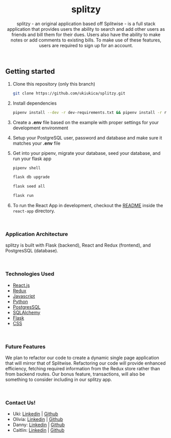 <h1 align="center">splitzy</h1>

<p align="center">splitzy - an original application based off Splitwise - is a full stack application that provides users the ability to search and add other users as friends and bill them for their dues. Users also have the ability to make notes or add comments to existing bills. To make use of these features, users are required to sign up for an account.</p>

<br>

## Getting started
1. Clone this repository (only this branch)

   ```bash
   git clone https://github.com/ukiukica/splitzy.git
   ```

2. Install dependencies

      ```bash
      pipenv install --dev -r dev-requirements.txt && pipenv install -r requirements.txt
      ```

3. Create a **.env** file based on the example with proper settings for your
   development environment
4. Setup your PostgreSQL user, password and database and make sure it matches your **.env** file

5. Get into your pipenv, migrate your database, seed your database, and run your flask app

   ```bash
   pipenv shell
   ```

   ```bash
   flask db upgrade
   ```

   ```bash
   flask seed all
   ```

   ```bash
   flask run
   ```

6. To run the React App in development, checkout the [README](./react-app/README.md) inside the `react-app` directory.

<br>

### Application Architecture

splitzy is built with Flask (backend), React and Redux (frontend), and PostgresSQL (database).

<br>

### Technologies Used
* [React.js](https://reactjs.org/)
* [Redux](https://redux.js.org/)
* [Javascript](https://www.javascript.com/)
* [Python](https://www.python.org/)
* [PostgresSQL](https://www.postgresql.org/)
* [SQLAlchemy](https://www.sqlalchemy.org/)
* [Flask](https://flask.palletsprojects.com/en/2.1.x/)
* [CSS](https://developer.mozilla.org/en-US/docs/Web/CSS)

<br>

### Future Features
We plan to refactor our code to create a dynamic single page application that will mirror that of Splitwise. Refactoring our code will provide enhanced efficiency, fetching required information from the Redux store rather than from backend routes. Our bonus feature, transactions, will also be something to consider including in our splitzy app.

<br>

### Contact Us!
* Uki:  <a href="https://www.linkedin.com/in/ukipavlovic/">Linkedin</a> | <a href="https://github.com/ukiukica/">Github</a> 
* Olivia:  <a href="https://www.linkedin.com/in/olivia-bir-74b16b7b/">Linkedin</a> | <a href="https://github.com/oliviabir">Github</a>
* Danny: <a href="https://www.linkedin.com/in/dannytoan/">Linkedin</a> | <a href="https://github.com/dannytoan">Github</a>
* Caitlin:  <a href="https://www.linkedin.com/in/caitlin-buen-lucas/">Linkedin</a> | <a href="https://github.com/cpualei/">Github</a> 
